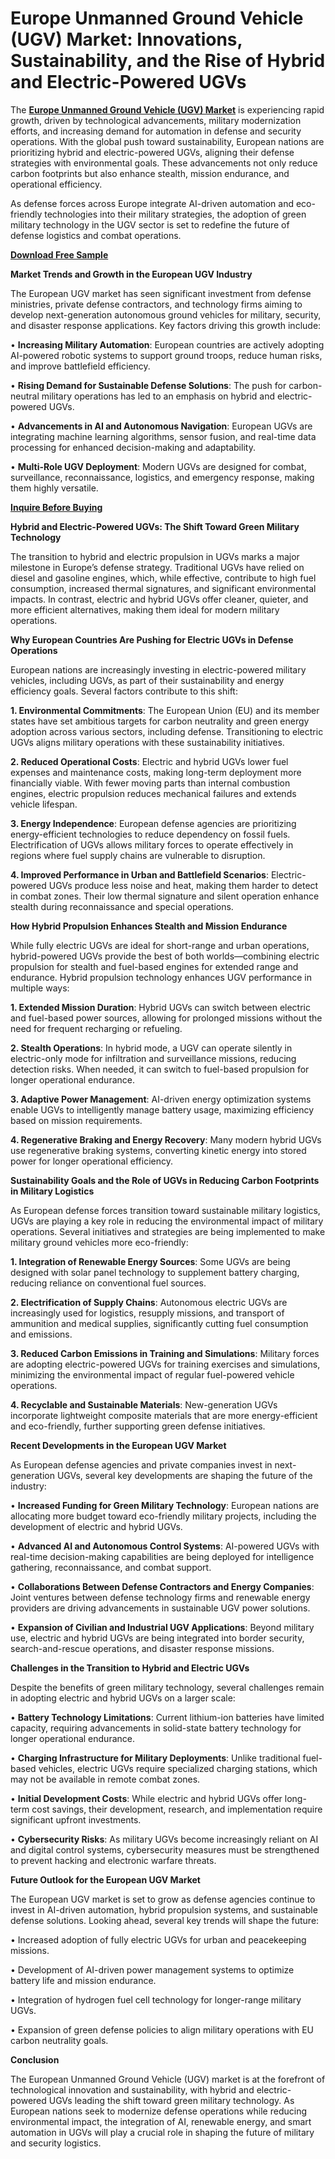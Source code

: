 # Europe Unmanned Ground Vehicle (UGV) Market: Innovations, Sustainability, and the Rise of Hybrid and Electric-Powered UGVs

The **[Europe Unmanned Ground Vehicle (UGV) Market](https://www.nextmsc.com/report/europe-unmanned-ground-vehicle-market)** is experiencing rapid growth, driven by technological advancements, military modernization efforts, and increasing demand for automation in defense and security operations. With the global push toward sustainability, European nations are prioritizing hybrid and electric-powered UGVs, aligning their defense strategies with environmental goals. These advancements not only reduce carbon footprints but also enhance stealth, mission endurance, and operational efficiency.

As defense forces across Europe integrate AI-driven automation and eco-friendly technologies into their military strategies, the adoption of green military technology in the UGV sector is set to redefine the future of defense logistics and combat operations.

**[Download Free Sample](https://www.nextmsc.com/europe-unmanned-ground-vehicle-market/request-sample)** 

**Market Trends and Growth in the European UGV Industry**

The European UGV market has seen significant investment from defense ministries, private defense contractors, and technology firms aiming to develop next-generation autonomous ground vehicles for military, security, and disaster response applications. Key factors driving this growth include:

•	**Increasing Military Automation**: European countries are actively adopting AI-powered robotic systems to support ground troops, reduce human risks, and improve battlefield efficiency.

•	**Rising Demand for Sustainable Defense Solutions**: The push for carbon-neutral military operations has led to an emphasis on hybrid and electric-powered UGVs.

•	**Advancements in AI and Autonomous Navigation**: European UGVs are integrating machine learning algorithms, sensor fusion, and real-time data processing for enhanced decision-making and adaptability.

•	**Multi-Role UGV Deployment**: Modern UGVs are designed for combat, surveillance, reconnaissance, logistics, and emergency response, making them highly versatile.

**[Inquire Before Buying](https://www.nextmsc.com/europe-unmanned-ground-vehicle-market/inquire-before-buying)** 

**Hybrid and Electric-Powered UGVs: The Shift Toward Green Military Technology**

The transition to hybrid and electric propulsion in UGVs marks a major milestone in Europe’s defense strategy. Traditional UGVs have relied on diesel and gasoline engines, which, while effective, contribute to high fuel consumption, increased thermal signatures, and significant environmental impacts. In contrast, electric and hybrid UGVs offer cleaner, quieter, and more efficient alternatives, making them ideal for modern military operations.

**Why European Countries Are Pushing for Electric UGVs in Defense Operations**

European nations are increasingly investing in electric-powered military vehicles, including UGVs, as part of their sustainability and energy efficiency goals. Several factors contribute to this shift:

**1.	Environmental Commitments**: The European Union (EU) and its member states have set ambitious targets for carbon neutrality and green energy adoption across various sectors, including defense. Transitioning to electric UGVs aligns military operations with these sustainability initiatives.

**2.	Reduced Operational Costs**: Electric and hybrid UGVs lower fuel expenses and maintenance costs, making long-term deployment more financially viable. With fewer moving parts than internal combustion engines, electric propulsion reduces mechanical failures and extends vehicle lifespan.

**3.	Energy Independence**: European defense agencies are prioritizing energy-efficient technologies to reduce dependency on fossil fuels. Electrification of UGVs allows military forces to operate effectively in regions where fuel supply chains are vulnerable to disruption.

**4.	Improved Performance in Urban and Battlefield Scenarios**: Electric-powered UGVs produce less noise and heat, making them harder to detect in combat zones. Their low thermal signature and silent operation enhance stealth during reconnaissance and special operations.

**How Hybrid Propulsion Enhances Stealth and Mission Endurance**

While fully electric UGVs are ideal for short-range and urban operations, hybrid-powered UGVs provide the best of both worlds—combining electric propulsion for stealth and fuel-based engines for extended range and endurance. Hybrid propulsion technology enhances UGV performance in multiple ways:

**1.	Extended Mission Duration**: Hybrid UGVs can switch between electric and fuel-based power sources, allowing for prolonged missions without the need for frequent recharging or refueling.

**2.	Stealth Operations**: In hybrid mode, a UGV can operate silently in electric-only mode for infiltration and surveillance missions, reducing detection risks. When needed, it can switch to fuel-based propulsion for longer operational endurance.

**3.	Adaptive Power Management**: AI-driven energy optimization systems enable UGVs to intelligently manage battery usage, maximizing efficiency based on mission requirements.

**4.	Regenerative Braking and Energy Recovery**: Many modern hybrid UGVs use regenerative braking systems, converting kinetic energy into stored power for longer operational efficiency.

**Sustainability Goals and the Role of UGVs in Reducing Carbon Footprints in Military Logistics**

As European defense forces transition toward sustainable military logistics, UGVs are playing a key role in reducing the environmental impact of military operations. Several initiatives and strategies are being implemented to make military ground vehicles more eco-friendly:

**1.	Integration of Renewable Energy Sources**: Some UGVs are being designed with solar panel technology to supplement battery charging, reducing reliance on conventional fuel sources.

**2.	Electrification of Supply Chains**: Autonomous electric UGVs are increasingly used for logistics, resupply missions, and transport of ammunition and medical supplies, significantly cutting fuel consumption and emissions.

**3.	Reduced Carbon Emissions in Training and Simulations**: Military forces are adopting electric-powered UGVs for training exercises and simulations, minimizing the environmental impact of regular fuel-powered vehicle operations.

**4.	Recyclable and Sustainable Materials**: New-generation UGVs incorporate lightweight composite materials that are more energy-efficient and eco-friendly, further supporting green defense initiatives.

**Recent Developments in the European UGV Market**

As European defense agencies and private companies invest in next-generation UGVs, several key developments are shaping the future of the industry:

•	**Increased Funding for Green Military Technology**: European nations are allocating more budget toward eco-friendly military projects, including the development of electric and hybrid UGVs.

•	**Advanced AI and Autonomous Control Systems**: AI-powered UGVs with real-time decision-making capabilities are being deployed for intelligence gathering, reconnaissance, and combat support.

•	**Collaborations Between Defense Contractors and Energy Companies**: Joint ventures between defense technology firms and renewable energy providers are driving advancements in sustainable UGV power solutions.

•	**Expansion of Civilian and Industrial UGV Applications**: Beyond military use, electric and hybrid UGVs are being integrated into border security, search-and-rescue operations, and disaster response missions.

**Challenges in the Transition to Hybrid and Electric UGVs**

Despite the benefits of green military technology, several challenges remain in adopting electric and hybrid UGVs on a larger scale:

•	**Battery Technology Limitations**: Current lithium-ion batteries have limited capacity, requiring advancements in solid-state battery technology for longer operational endurance.

•	**Charging Infrastructure for Military Deployments**: Unlike traditional fuel-based vehicles, electric UGVs require specialized charging stations, which may not be available in remote combat zones.

•	**Initial Development Costs**: While electric and hybrid UGVs offer long-term cost savings, their development, research, and implementation require significant upfront investments.

•	**Cybersecurity Risks**: As military UGVs become increasingly reliant on AI and digital control systems, cybersecurity measures must be strengthened to prevent hacking and electronic warfare threats.

**Future Outlook for the European UGV Market**

The European UGV market is set to grow as defense agencies continue to invest in AI-driven automation, hybrid propulsion systems, and sustainable defense solutions. Looking ahead, several key trends will shape the future:

•	Increased adoption of fully electric UGVs for urban and peacekeeping missions.

•	Development of AI-driven power management systems to optimize battery life and mission endurance.

•	Integration of hydrogen fuel cell technology for longer-range military UGVs.

•	Expansion of green defense policies to align military operations with EU carbon neutrality goals.

**Conclusion**

The European Unmanned Ground Vehicle (UGV) market is at the forefront of technological innovation and sustainability, with hybrid and electric-powered UGVs leading the shift toward green military technology. As European nations seek to modernize defense operations while reducing environmental impact, the integration of AI, renewable energy, and smart automation in UGVs will play a crucial role in shaping the future of military and security logistics.
